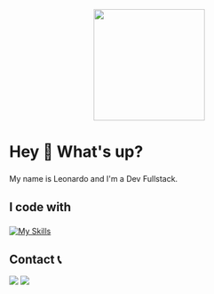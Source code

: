 <div align="center">
  <img height="200" src="https://media1.giphy.com/media/bGgsc5mWoryfgKBx1u/200w.gif?cid=6c09b952uarsoyoxhemnppjbg9bgi9mg8sfzi6rnz61sy1c6&ep=v1_gifs_search&rid=200w.gif&ct=g"  />
</div>

###

<h1 align="left">Hey 👋 What's up?</h1>

###

<p align="left">My name is Leonardo  and I'm a Dev Fullstack.</p>

###

<h2 align="left">I code with</h2> 
                   
###

[![My Skills](https://skillicons.dev/icons?i=html,css,js,java,python,spring,nodejs,typescript,angular,mysql,postgresql,docker)](https://skillicons.dev)

## Contact 📞
<a href="https://www.linkedin.com/in/leonardo-gomes-7761b4251/" target="_blank"><img src="https://img.shields.io/badge/-LinkedIn-%230077B5?style=for-the-badge&logo=linkedin&logoColor=white" target="_blank"></a>
<a href = "mailto:demon10.lg8gmail.com"><img src="https://img.shields.io/badge/-Gmail-%23333?style=for-the-badge&logo=gmail&logoColor=white" target="_blank"></a>

###
